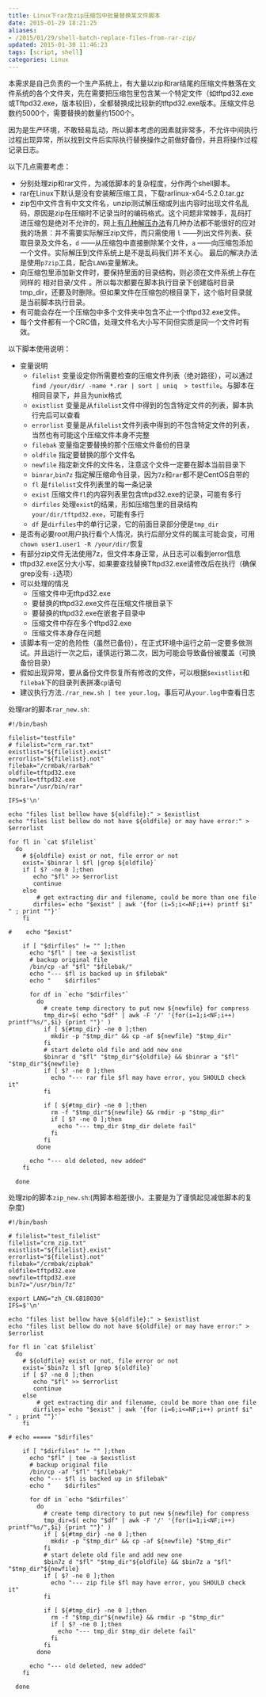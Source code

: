 ```yaml
---
title: Linux下rar及zip压缩包中批量替换某文件脚本
date: 2015-01-29 18:21:25
aliases:
- /2015/01/29/shell-batch-replace-files-from-rar-zip/
updated: 2015-01-30 11:46:23
tags: [script, shell]
categories: Linux
---
```


本需求是自己负责的一个生产系统上，有大量以zip和rar结尾的压缩文件散落在文件系统的各个文件夹，先在需要把压缩包里包含某一个特定文件（如tftpd32.exe或Tftpd32.exe，版本较旧），全都替换成比较新的tftpd32.exe版本。压缩文件总数约5000个，需要替换的数量约1500个。

因为是生产环境，不敢轻易乱动，所以脚本考虑的因素就非常多，不允许中间执行过程出现异常，所以找到文件后实际执行替换操作之前做好备份，并且将操作过程记录日志。

以下几点需要考虑：

- 分别处理zip和rar文件，为减低脚本的复杂程度，分作两个shell脚本。
- rar在Linux下默认是没有安装解压缩工具，下载rarlinux-x64-5.2.0.tar.gz
- zip包中文件含有中文文件名，unzip测试解压缩或列出内容时出现文件名乱码，原因是zip在压缩时不记录当时的编码格式。这个问题非常棘手，乱码打进压缩包是绝对不允许的，网上[有几种解压办法](http://www.zhihu.com/question/20523036)有几种办法都不能很好的应对我的场景：并不需要实际解压zip文件，而只需使用 `l` ——列出文件列表、获取目录及文件名，`d` ——从压缩包中直接删除某个文件，`a` ——向压缩包添加一个文件。实际解压到文件系统上是不是乱码我们并不关心。
最后的解决办法是使用`p7zip`工具，配合`LANG`变量解决。
- 向压缩包里添加新文件时，要保持里面的目录结构，则必须在文件系统上存在同样的 相对目录/文件 。所以每次都要在脚本执行目录下创建临时目录tmp_dir，还要及时删除。但如果文件在压缩包的根目录下，这个临时目录就是当前脚本执行目录。
- 有可能会存在一个压缩包中多个文件夹中包含不止一个tftpd32.exe文件。
- 每个文件都有一个CRC值，处理文件名大小写不同但实质是同一个文件时有效。

<!-- more -->

以下脚本使用说明：

- 变量说明
  - `filelist` 变量设定你所需要检查的压缩文件列表（绝对路径），可以通过`find /your/dir/ -name *.rar | sort | uniq  > testfile`。与脚本在相同目录下，并且为unix格式
  - `existlist` 变量是从`filelist`文件中得到的包含特定文件的列表，脚本执行完后可以查看
  - `errorlist` 变量是从`filelist`文件列表中得到的不包含特定文件的列表，当然也有可能这个压缩文件本身不完整
  - `filebak` 变量指定要替换的那个压缩文件备份的目录
  - `oldfile` 指定要替换的那个文件名
  - `newfile` 指定新文件的文件名，注意这个文件一定要在脚本当前目录下
  - `binrar`,`bin7z` 指定解压缩命令目录，因为`7z`和`rar`都不是CentOS自带的
  - `fl` 是`filelist`文件列表里的每一条记录
  - `exist` 压缩文件`fl`的内容列表里包含tftpd32.exe的记录，可能有多行
  - `dirfiles` 处理`exist`的结果，形如压缩包里的目录结构 `your/dir/tftpd32.exe`，可能有多行
  - `df` 是`dirfiles`中的单行记录，它的前面目录部分便是`tmp_dir`
- 是否有必要root用户执行看个人情况，执行后部分文件的属主可能会变，可用`chown user1.user1 -R /your/dir/`恢复
- 有部分zip文件无法使用7z，但文件本身正常，从日志可以看到error信息
- tftpd32.exe区分大小写，如果要查找替换Tftpd32.exe请修改后在执行（确保grep没有`-i`选项）
- 可以处理的情况
  - 压缩文件中无tftpd32.exe
  - 要替换的tftpd32.exe文件在压缩文件根目录下
  - 要替换的tftpd32.exe在嵌套子目录中
  - 压缩文件中存在多个tftpd32.exe
  - 压缩文件本身存在问题
- 该脚本有一定的危险性（虽然已备份），在正式环境中运行之前一定要多做测试。并且运行一次之后，谨慎运行第二次，因为可能会导致备份被覆盖（可换备份目录）
- 假如出现异常，要从备份文件恢复所有修改的文件，可以根据`$existlist`和`filebak`下的目录列表拼凑`cp`语句
- 建议执行方法`./rar_new.sh | tee your.log`，事后可从`your.log`中查看日志

处理rar的脚本`rar_new.sh`:

```
#!/bin/bash

filelist="testfile"
# filelist="crm_rar.txt"
existlist="${filelist}.exist"
errorlist="${filelist}.not"
filebak="/crmbak/rarbak"
oldfile=tftpd32.exe                                                                                                                                          
newfile=tftpd32.exe
binrar="/usr/bin/rar"

IFS=$'\n'

echo "files list bellow have ${oldfile}:" > $existlist
echo "files list bellow do not have ${oldfile} or may have error:" > $errorlist

for fl in `cat $filelist`
  do 
    # ${oldfile} exist or not, file error or not
    exist=`$binrar l $fl |grep ${oldfile}`
    if [ $? -ne 0 ];then
       echo "$fl" >> $errorlist
       continue
    else
        # get extracting dir and filename, could be more than one file
       dirfiles=`echo "$exist" | awk '{for (i=5;i<=NF;i++) printf $i" " ; print ""}'`
    fi

#    echo "$exist"

    if [ "$dirfiles" != "" ];then
      echo "$fl" | tee -a $existlist
      # backup original file
      /bin/cp -af "$fl" "$filebak/"
      echo "--- $fl is backed up in $filebak"
      echo "    $dirfiles"

      for df in `echo "$dirfiles"`
        do
          # create temp directory to put new ${newfile} for compress
          tmp_dir=$( echo "$df" | awk -F '/' '{for(i=1;i<NF;i++) printf"%s/",$i} {print ""}' )
          if [ ${#tmp_dir} -ne 0 ];then
            mkdir -p "$tmp_dir" && cp -af ${newfile} "$tmp_dir"
          fi 
          # start delete old file and add new one
          $binrar d "$fl" "$tmp_dir"${oldfile} && $binrar a "$fl" "$tmp_dir"${newfile}
          if [ $? -ne 0 ];then                                                                                                                             
            echo "--- rar file $fl may have error, you SHOULD check it"
          fi

          if [ ${#tmp_dir} -ne 0 ];then
            rm -f "$tmp_dir"${newfile} && rmdir -p "$tmp_dir"
            if [ $? -ne 0 ];then
              echo "--- tmp_dir $tmp_dir delete fail"
            fi
          fi
        done

      echo "--- old deleted, new added"
    fi

  done
```

处理zip的脚本`zip_new.sh`:(两脚本相差很小，主要是为了谨慎起见减低脚本的复杂度)

```
#!/bin/bash

# filelist="test_filelist"
filelist="crm_zip.txt"
existlist="${filelist}.exist"
errorlist="${filelist}.not"
filebak="/crmbak/zipbak"
oldfile=tftpd32.exe
newfile=tftpd32.exe
bin7z="/usr/bin/7z"

export LANG="zh_CN.GB18030"
IFS=$'\n'

echo "files list bellow have ${oldfile}:" > $existlist
echo "files list bellow do not have ${oldfile} or may have error:" > $errorlist

for fl in `cat $filelist`
  do 
    # ${oldfile} exist or not, file error or not
    exist=`$bin7z l $fl |grep ${oldfile}`
    if [ $? -ne 0 ];then
       echo "$fl" >> $errorlist
       continue
    else
        # get extracting dir and filename, could be more than one file
       dirfiles=`echo "$exist" | awk '{for (i=6;i<=NF;i++) printf $i" " ; print ""}'`
    fi

# echo ===== "$dirfiles"

    if [ "$dirfiles" != "" ];then
      echo "$fl" | tee -a $existlist
      # backup original file
      /bin/cp -af "$fl" "$filebak/"
      echo "--- $fl is backed up in $filebak"
      echo "    $dirfiles"

      for df in `echo "$dirfiles"`
        do
          # create temp directory to put new ${newfile} for compress
          tmp_dir=$( echo "$df" | awk -F '/' '{for(i=1;i<NF;i++) printf"%s/",$i} {print ""}' )
          if [ ${#tmp_dir} -ne 0 ];then
            mkdir -p "$tmp_dir" && cp -af ${newfile} "$tmp_dir"
          fi 
          # start delete old file and add new one
          $bin7z d "$fl" "$tmp_dir"${oldfile} && $bin7z a "$fl" "$tmp_dir"${newfile}
          if [ $? -ne 0 ];then                                                                                                                             
            echo "--- zip file $fl may have error, you SHOULD check it"
          fi
 
          if [ ${#tmp_dir} -ne 0 ];then
            rm -f "$tmp_dir"${newfile} && rmdir -p "$tmp_dir"
            if [ $? -ne 0 ];then
              echo "--- tmp_dir $tmp_dir delete fail"
            fi
          fi
        done

      echo "--- old deleted, new added"
    fi

  done
```
